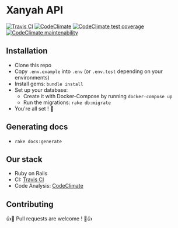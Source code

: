 # Xanyah API

[![Travis CI](https://img.shields.io/travis/xanyah/xanyah-api.svg)](https://travis-ci.org/xanyah/xanyah-api) [![CodeClimate](https://img.shields.io/codeclimate/github/xanyah/xanyah-api.svg)](https://codeclimate.com/github/xanyah/xanyah-api) [![CodeClimate test coverage](https://img.shields.io/codeclimate/coverage/github/xanyah/xanyah-api.svg)](https://codeclimate.com/github/xanyah/xanyah-api) [![CodeClimate maintenability](https://img.shields.io/codeclimate/maintainability/xanyah/xanyah-api.svg)](https://codeclimate.com/github/xanyah/xanyah-api)

## Installation

- Clone this repo
- Copy `.env.example` into `.env` (or `.env.test` depending on your environments)
- Install gems: `bundle install`
- Set up your database:
  - Create it with Docker-Compose by running `docker-compose up`
  - Run the migrations: `rake db:migrate`
- You're all set ! :tada:

## Generating docs

- `rake docs:generate`

## Our stack

- Ruby on Rails
- CI: [Travis CI](https://travis-ci.org/xanyah/xanyah-api)
- Code Analysis: [CodeClimate](https://codeclimate.com/github/xanyah/xanyah-api)

## Contributing

:+1::tada: Pull requests are welcome ! :tada::+1:
